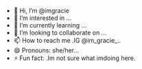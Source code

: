 - 👋 Hi, I’m @imgracie
- 👀 I’m interested in ...
- 🌱 I’m currently learning ...
- 💞️ I’m looking to collaborate on ...
- 📫 How to reach me .IG @im_gracie_..
- 😄 Pronouns: she/her...
- ⚡ Fun fact: .Im not sure what imdoing here.

<!---
imgracie/imgracie is a ✨ special ✨ repository because its `README.md` (this file) appears on your GitHub profile.
You can click the Preview link to take a look at your changes.
--->
